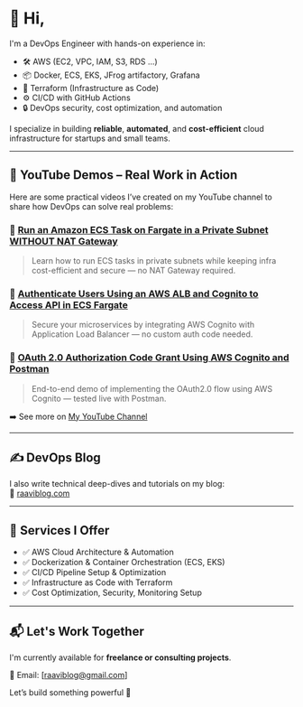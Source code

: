 # 👋 Hi, 

I'm a DevOps Engineer with hands-on experience in:
- 🛠️ AWS (EC2, VPC, IAM, S3, RDS ...)
- 📦 Docker, ECS, EKS, JFrog artifactory, Grafana
- 🧱 Terraform (Infrastructure as Code)
- ⚙️ CI/CD with GitHub Actions
- 🔒 DevOps security, cost optimization, and automation

I specialize in building **reliable**, **automated**, and **cost-efficient** cloud infrastructure for startups and small teams.

---

## 🎥 YouTube Demos – Real Work in Action

Here are some practical videos I’ve created on my YouTube channel to share how DevOps can solve real problems:

### 🔹 [Run an Amazon ECS Task on Fargate in a Private Subnet WITHOUT NAT Gateway](https://youtu.be/AyFiJqoulpY)
> Learn how to run ECS tasks in private subnets while keeping infra cost-efficient and secure — no NAT Gateway required.

### 🔹 [Authenticate Users Using an AWS ALB and Cognito to Access API in ECS Fargate](https://youtu.be/8Xvlubinftk)
> Secure your microservices by integrating AWS Cognito with Application Load Balancer — no custom auth code needed.

### 🔹 [OAuth 2.0 Authorization Code Grant Using AWS Cognito and Postman](https://youtu.be/sdEFwkVJVno)
> End-to-end demo of implementing the OAuth2.0 flow using AWS Cognito — tested live with Postman.

➡️ See more on [My YouTube Channel](https://youtube.com/@raaviblog105?si=HyMC04Q-IVOCTh1C)

---

## ✍️ DevOps Blog

I also write technical deep-dives and tutorials on my blog:  
📝 [raaviblog.com](https://raaviblog.com/)

---

## 💼 Services I Offer

- ✅ AWS Cloud Architecture & Automation
- ✅ Dockerization & Container Orchestration (ECS, EKS)
- ✅ CI/CD Pipeline Setup & Optimization
- ✅ Infrastructure as Code with Terraform
- ✅ Cost Optimization, Security, Monitoring Setup

---

## 📬 Let's Work Together

I'm currently available for **freelance or consulting projects**.

📧 Email: [raaviblog@gmail.com]  

Let’s build something powerful 🚀
